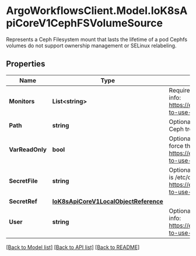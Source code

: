 # ArgoWorkflowsClient.Model.IoK8sApiCoreV1CephFSVolumeSource
Represents a Ceph Filesystem mount that lasts the lifetime of a pod Cephfs volumes do not support ownership management or SELinux relabeling.

## Properties

Name | Type | Description | Notes
------------ | ------------- | ------------- | -------------
**Monitors** | **List&lt;string&gt;** | Required: Monitors is a collection of Ceph monitors More info: https://examples.k8s.io/volumes/cephfs/README.md#how-to-use-it | 
**Path** | **string** | Optional: Used as the mounted root, rather than the full Ceph tree, default is / | [optional] 
**VarReadOnly** | **bool** | Optional: Defaults to false (read/write). ReadOnly here will force the ReadOnly setting in VolumeMounts. More info: https://examples.k8s.io/volumes/cephfs/README.md#how-to-use-it | [optional] 
**SecretFile** | **string** | Optional: SecretFile is the path to key ring for User, default is /etc/ceph/user.secret More info: https://examples.k8s.io/volumes/cephfs/README.md#how-to-use-it | [optional] 
**SecretRef** | [**IoK8sApiCoreV1LocalObjectReference**](IoK8sApiCoreV1LocalObjectReference.md) |  | [optional] 
**User** | **string** | Optional: User is the rados user name, default is admin More info: https://examples.k8s.io/volumes/cephfs/README.md#how-to-use-it | [optional] 

[[Back to Model list]](../README.md#documentation-for-models) [[Back to API list]](../README.md#documentation-for-api-endpoints) [[Back to README]](../README.md)

